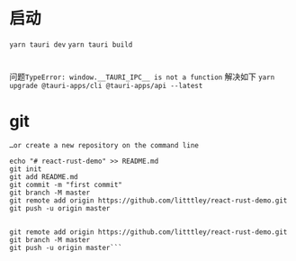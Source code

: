 # 启动
`yarn tauri dev`
`yarn tauri build`

#
问题`TypeError: window.__TAURI_IPC__ is not a function`
解决如下
`yarn upgrade @tauri-apps/cli @tauri-apps/api --latest`


# git 
```
…or create a new repository on the command line

echo "# react-rust-demo" >> README.md
git init
git add README.md
git commit -m "first commit"
git branch -M master
git remote add origin https://github.com/litttley/react-rust-demo.git
git push -u origin master
```
```…or push an existing repository from the command line

git remote add origin https://github.com/litttley/react-rust-demo.git
git branch -M master
git push -u origin master```